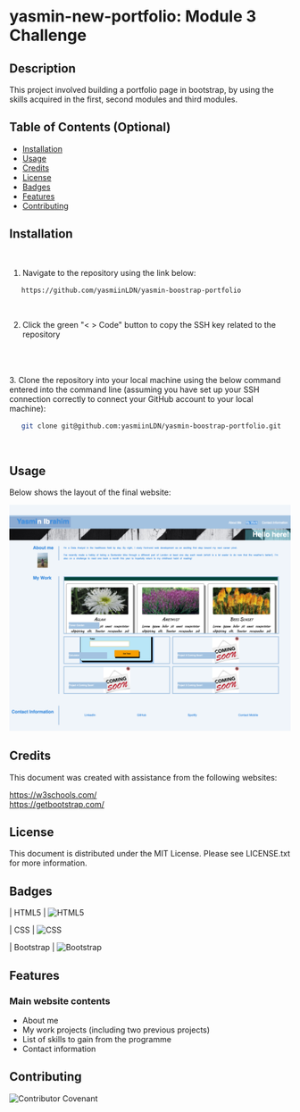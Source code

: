 # yasmin-new-portfolio: Module 3 Challenge

## Description 

This project involved building a portfolio page in bootstrap, by using the skills acquired in the first, second modules and third modules.

## Table of Contents (Optional)

* [Installation](#installation)
* [Usage](#usage)
* [Credits](#credits)
* [License](#license)
* [Badges](#badges)
* [Features](#features)
* [Contributing](#contributing)

## Installation
<br>

1. Navigate to the repository using the link below: 

```sh
   https://github.com/yasmiinLDN/yasmin-boostrap-portfolio
   ```
<br>

2. Click the green "< > Code" button to copy the SSH key related to the repository
<br>
<br>
<br>
3. Clone the repository into your local machine using the below command entered into the command line (assuming you have set up your SSH connection correctly to connect your GitHub account to your local machine):

```sh
   git clone git@github.com:yasmiinLDN/yasmin-boostrap-portfolio.git
   ```
<br>


## Usage 

Below shows the layout of the final website:

![screenshot of index.html](./assets/images/Site-screenshot.png)


## Credits

This document was created with assistance from the following websites:

https://w3schools.com/
<br>
https://getbootstrap.com/



## License

This document is distributed under the MIT License. Please see LICENSE.txt for more information.

## Badges

| HTML5            | ![HTML5](https://img.shields.io/badge/html5-%23E34F26.svg?style=for-the-badge&logo=html5&logoColor=white)   

| CSS            | ![CSS](https://img.shields.io/badge/CSS-239120?&style=for-the-badge&logo=css3&logoColor=white) 

| Bootstrap            | ![Bootstrap](https://img.shields.io/badge/Bootstrap-563D7C?style=for-the-badge&logo=bootstrap&logoColor=white) 


## Features

### Main website contents
- About me
- My work projects (including two previous projects)
- List of skills to gain from the programme
- Contact information

## Contributing

![Contributor Covenant](https://img.shields.io/badge/Contributor%20Covenant-2.1-4baaaa.svg)  

